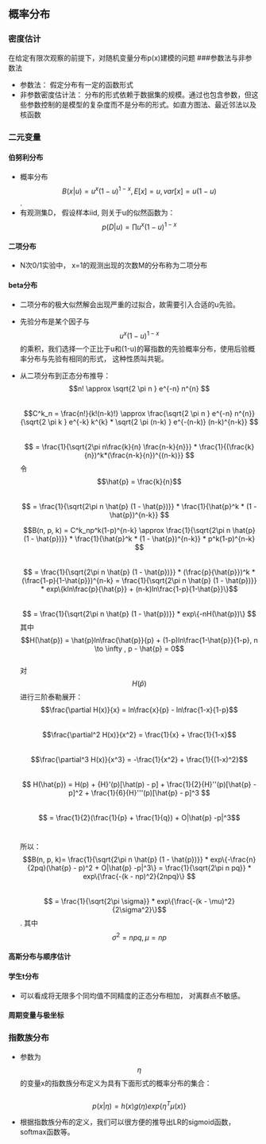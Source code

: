 ## 概率分布
### 密度估计
在给定有限次观察的前提下，对随机变量分布p(x)建模的问题
###参数法与非参数法
- 参数法： 假定分布有一定的函数形式
- 非参数密度估计法： 分布的形式依赖于数据集的规模。通过也包含参数，但这些参数控制的是模型的复杂度而不是分布的形式。如直方图法、最近邻法以及核函数

### 二元变量

#### 伯努利分布
- 概率分布 $$B(x|u) = u^x(1-u)^{1-x} , E[x] = u, var[x] = u(1 - u)$$. 
- 有观测集D， 假设样本iid, 则关于u的似然函数为： $$p(D|u) = \prod u^x(1-u)^{1-x} $$

#### 二项分布
- N次0/1实验中， x=1的观测出现的次数M的分布称为二项分布

#### beta分布
- 二项分布的极大似然解会出现严重的过拟合，故需要引入合适的u先验。
- 先验分布是某个因子与$$u^x(1-u)^{1-x}$$的乘积，我们选择一个正比于u和(1-u)的幂指数的先验概率分布，使用后验概率分布与先验有相同的形式， 这种性质叫共轭。
- 从二项分布到正态分布推导： <br/>
  $$n! \approx \sqrt{2 \pi n } e^{-n} n^{n}  $$ <br/>
  $$C^k_n = \frac{n!}{k!(n-k)!}  \approx \frac{\sqrt{2 \pi n } e^{-n} n^{n}}{\sqrt{2 \pi k } e^{-k} k^{k} * \sqrt{2 \pi (n-k) } e^{-(n-k)} (n-k)^{n-k}} $$ <br/>
    $$ = \frac{1}{\sqrt{2\pi n\frac{k}{n} \frac{n-k}{n}}} * \frac{1}{(\frac{k}{n})^k*(\frac{n-k}{n})^{(n-k)}} $$  令 $$\hat{p} = \frac{k}{n}$$ <br/>
    $$ = \frac{1}{\sqrt{2\pi n \hat{p} (1 - \hat{p})}} * \frac{1}{\hat{p}^k * (1 - \hat{p})^{n-k}} $$
    
  $$B(n, p, k) = C^k_np^k(1-p)^{n-k} \approx \frac{1}{\sqrt{2\pi n \hat{p} (1 - \hat{p})}} * \frac{1}{\hat{p}^k * (1 - \hat{p})^{n-k}} * p^k(1-p)^{n-k} $$ <br/>
  $$ = \frac{1}{\sqrt{2\pi n \hat{p} (1 - \hat{p})}} * (\frac{p}{\hat{p}})^k * (\frac{1-p}{1-\hat{p}})^{n-k} = \frac{1}{\sqrt{2\pi n \hat{p} (1 - \hat{p})}} * exp\{kln\frac{p}{\hat{p}} + (n-k)ln\frac{1-p}{1-\hat{p}}\}$$ </br>
  $$ = \frac{1}{\sqrt{2\pi n \hat{p} (1 - \hat{p})}} * exp\{-nH(\hat{p})\} $$  其中$$H(\hat{p}) = \hat{p}ln\frac{\hat{p}}{p} + (1-p)ln\frac{1-\hat{p}}{1-p}, n \to \infty ,  p - \hat{p} = 0$$ <br/>
  对$$H(\hat{p})$$进行三阶泰勒展开：<br/>
  $$\frac{\partial H(x)}{x} = ln\frac{x}{p} - ln\frac{1-x}{1-p}$$ <br/>
  $$\frac{\partial^2 H(x)}{x^2} = \frac{1}{x} + \frac{1}{1-x}$$ <br/> 
  $$\frac{\partial^3 H(x)}{x^3} = -\frac{1}{x^2} + \frac{1}{(1-x)^2}$$ <br/> 
  $$ H(\hat{p}) = H(p) + {H}'(p)[\hat(p) - p] + \frac{1}{2}{H}''(p)[\hat{p} - p]^2 + \frac{1}{6}{H}'''(p)[\hat{p} - p]^3 $$ <br/>
  $$ = \frac{1}{2}(\frac{1}{p} + \frac{1}{q}) + O|\hat{p} -p|^3$$ <br/>
  
  所以：
  $$B(n, p, k)= \frac{1}{\sqrt{2\pi n \hat{p} (1 - \hat{p})}} * exp\{-\frac{n}{2pq}(\hat{p} - p)^2 + O|\hat{p} -p|^3\} = \frac{1}{\sqrt{2\pi n pq}} * exp\{\frac{-(k - np)^2}{2npq}\} $$ <br/>
  $$ = \frac{1}{\sqrt{2\pi \sigma}} * exp\{\frac{-(k - \mu)^2}{2\sigma^2}\}$$ . 其中$$\sigma^2 = npq, \mu = np  $$
  
#### 高斯分布与顺序估计
#### 学生t分布
- 可以看成将无限多个同均值不同精度的正态分布相加， 对离群点不敏感。
#### 周期变量与极坐标
### 指数族分布
- 参数为$$\eta$$的变量x的指数族分布定义为具有下面形式的概率分布的集合： <br/>   
  $$p(x|\eta) = h(x)g(\eta)exp\{\eta^T\mu(x)\}$$
  
- 根据指数族分布的定义，我们可以很方便的推导出LR的sigmoid函数，softmax函数等。
  
  
  


  